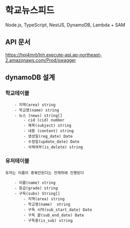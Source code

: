 # 학교뉴스피드

Node.js, TypeScript, NestJS, DynamoDB, Lambda + SAM

## API 문서

https://hpj4mrb1nh.execute-api.ap-northeast-2.amazonaws.com/Prod/swagger


## dynamoDB 설계

### 학교테이블
```
    - 지역(area) string
    - 학교명(name) string
    - 뉴스 (news) string[]
        - cid (cid) number
        - 제목(subject) string
        - 내용 (content) string
        - 생성일(reg_date) Date
        - 수정일(update_date) Date
        - 삭제여부(is_delete) string
```

### 유저테이블
    유저는 이름이 중복안된다는 전재하에 진행된다
```
    - 이름(name) string
    - 등급(grade) string
    - 구독(subs) String[]
        - 지역(area) string
        - 학교명(name)  string
        - 구독 시작(sub_start_date) Date
        - 구독 끝(sub_end_date) Date
        - 구독중(is_sub) string
```
